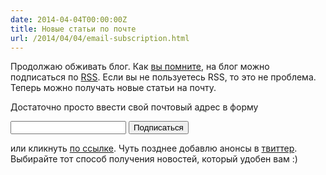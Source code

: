```yaml
---
date: 2014-04-04T00:00:00Z
title: Новые статьи по почте
url: /2014/04/04/email-subscription.html
---
```


Продолжаю обживать блог.
Как [вы помните](/2014/03/22/Opensearch.html),
на блог можно подписаться по [RSS](http://feeds.feedburner.com/bronevichok).
Если вы не пользуетесь RSS, то это не проблема. Теперь можно получать новые статьи на почту.

Достаточно просто ввести свой почтовый адрес в форму

<html><form action="http://feedburner.google.com/fb/a/mailverify" method="post" target="popupwindow" onsubmit="window.open(&#39;http://feedburner.google.com/fb/a/mailverify?uri=bronevichok&#39;, &#39;popupwindow&#39;, &#39;scrollbars=yes,width=550,height=520&#39;);return true"><p><input type="text" name="email"><input type="hidden" value="bronevichok" name="uri"><input type="hidden" name="loc" value="ru_RU"> <input type="submit" value="Подписаться"></form>

или кликнуть <a href="http://feedburner.google.com/fb/a/mailverify?uri=bronevichok">по ссылке</a></html>. Чуть позднее добавлю анонсы в [твиттер](https://twitter.com/estet). Выбирайте
тот способ получения новостей, который удобен вам :)
